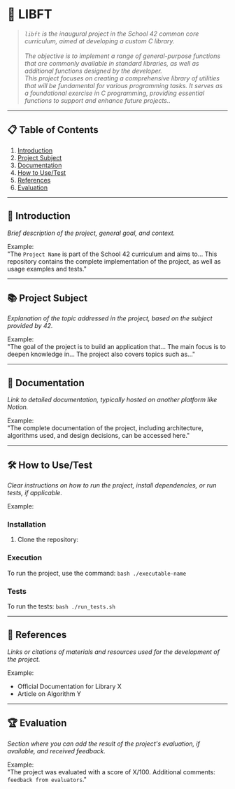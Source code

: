 
# 💠 **LIBFT** 

> _`libft` is the inaugural project in the School 42 common core curriculum, aimed at developing a custom C library. <br> <br>
> The objective is to implement a range of general-purpose functions that are commonly available in standard libraries, as well as additional functions designed by the developer. <br>
This project focuses on creating a comprehensive library of utilities that will be fundamental for various programming tasks. It serves as a foundational exercise in C programming, providing essential functions to support and enhance future projects.._

----------

## 📋 **Table of Contents** 

1.  [Introduction](#introduction)
2.  [Project Subject](#project-subject)
3.  [Documentation](#documentation)
4.  [How to Use/Test](#how-to-usetest)
5.  [References](#references)
6.  [Evaluation](#evaluation)

----------

## 📍 **Introduction** 

_Brief description of the project, general goal, and context._

Example:  
"The `Project Name` is part of the School 42 curriculum and aims to... This repository contains the complete implementation of the project, as well as usage examples and tests."

----------

##  📚 **Project Subject**

_Explanation of the topic addressed in the project, based on the subject provided by 42._

Example:  
"The goal of the project is to build an application that... The main focus is to deepen knowledge in... The project also covers topics such as..."

----------

## 📄 **Documentation** 

_Link to detailed documentation, typically hosted on another platform like Notion._

Example:  
"The complete documentation of the project, including architecture, algorithms used, and design decisions, can be accessed here."

----------

## 🛠️ **How to Use/Test** 

_Clear instructions on how to run the project, install dependencies, or run tests, if applicable._

Example:

### Installation

1.  Clone the repository:
    
 ### Execution

To run the project, use the command: `bash ./executable-name`

### Tests

To run the tests: `bash ./run_tests.sh`

----------

## 🔗 **References** 

_Links or citations of materials and resources used for the development of the project._

Example:

-   Official Documentation for Library X
-   Article on Algorithm Y

----------

## 🏆 **Evaluation** 

_Section where you can add the result of the project's evaluation, if available, and received feedback._

Example:  
"The project was evaluated with a score of X/100. Additional comments: `feedback from evaluators`."
